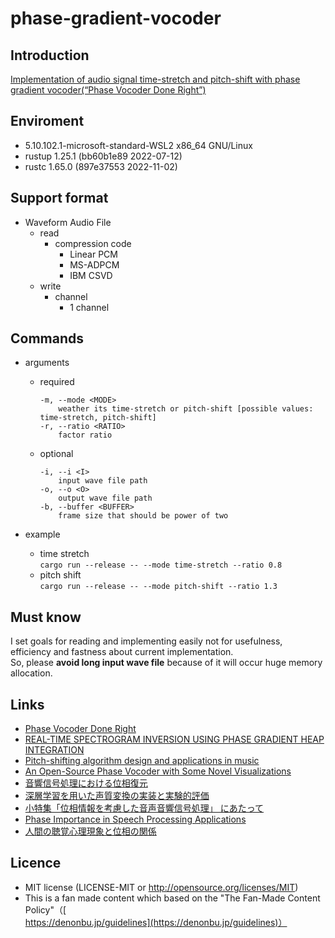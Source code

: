 # phase-gradient-vocoder

## Introduction
[Implementation of audio signal time-stretch and pitch-shift with phase gradient vocoder(“Phase Vocoder Done Right”) ](https://www.abookreview.net/web/implementation-of-audio-signal-time-stretchpitch-shift-with-phase-gradient-vocoderphase-vocoder-done-right/)

## Enviroment
- 5.10.102.1-microsoft-standard-WSL2 x86_64 GNU/Linux
- rustup 1.25.1 (bb60b1e89 2022-07-12)  
- rustc 1.65.0 (897e37553 2022-11-02)

## Support format
- Waveform Audio File
    - read
        - compression code
            - Linear PCM
            - MS-ADPCM
            - IBM CSVD
    - write
        - channel
            - 1 channel

## Commands
- arguments
    - required
        ```
        -m, --mode <MODE>
            weather its time-stretch or pitch-shift [possible values: time-stretch, pitch-shift]
        -r, --ratio <RATIO>
            factor ratio
        ```
    - optional
        ```
        -i, --i <I>
            input wave file path
        -o, --o <O>
            output wave file path
        -b, --buffer <BUFFER>
            frame size that should be power of two
        ```
            
- example  
    - time stretch  
    `cargo run --release -- --mode time-stretch --ratio 0.8`
    - pitch shift  
    `cargo run --release -- --mode pitch-shift --ratio 1.3`

## Must know
I set goals for reading and implementing easily not for usefulness, efficiency and fastness about current implementation.  
So, please **avoid long input wave file** because of it will occur huge memory allocation.

## Links
- [Phase Vocoder Done Right](https://www.eurasip.org/Proceedings/Eusipco/Eusipco2017/papers/1570343436.pdf)
- [REAL-TIME SPECTROGRAM INVERSION USING PHASE GRADIENT HEAP
INTEGRATION](https://ltfat.org/notes/ltfatnote043.pdf)
- [Pitch-shifting algorithm
design and applications in
music](http://kth.diva-portal.org/smash/get/diva2:1381398/FULLTEXT01.pdf)
- [An Open-Source Phase Vocoder with Some
Novel Visualizations](https://music.informatics.indiana.edu/media/students/kyung/kyung_paper.pdf)
- [音響信号処理における位相復元](https://www.jstage.jst.go.jp/article/essfr/15/1/15_25/_pdf/-char/ja)
- [深層学習を用いた声質変換の実装と実験的評価](https://chuo-u.repo.nii.ac.jp/?action=repository_action_common_download&item_id=14844&item_no=1&attribute_id=22&file_no=1)
- [小特集「位相情報を考慮した音声音響信号処理」
にあたって](https://www.jstage.jst.go.jp/article/jasj/75/3/75_125/_pdf)
- [Phase Importance in Speech Processing
Applications](https://www.isca-speech.org/archive_v0/archive_papers/interspeech_2014/i14_1623.pdf)
- [人間の聴覚心理現象と位相の関係](https://www.jstage.jst.go.jp/article/oyama/38/0/38_KJ00004384981/_pdf)

## Licence
- MIT license (LICENSE-MIT or http://opensource.org/licenses/MIT)
- This is a fan made content which based on the "The Fan-Made Content Policy"（[https://denonbu.jp/guidelines](https://denonbu.jp/guidelines)）
